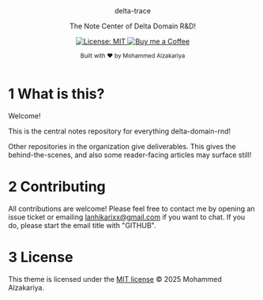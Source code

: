 <div align="center">
  delta-trace
  <p>The Note Center of Delta Domain R&D! </p>
</div>

<p align="center">
  <a href="https://opensource.org/licenses/MIT">
    <img src="https://img.shields.io/badge/License-MIT-brightgreen.svg"
      alt="License: MIT" />
  </a>
  <a href="https://buymeacoffee.com/lan22h">
    <img src="https://img.shields.io/static/v1?label=Buy me a coffee&message=%E2%9D%A4&logo=BuyMeACoffee&link=&color=greygreen"
      alt="Buy me a Coffee" />
  </a>
</p>


<div align="center">
  <sub>Built with ❤︎ by Mohammed Alzakariya</sub>
</div>

```table-of-contents
```

# 1 What is this?

Welcome!

This is the central notes repository for everything delta-domain-rnd! 

Other repositories in the organization give deliverables. This gives the behind-the-scenes, and also some reader-facing articles may surface still!

# 2 Contributing

All contributions are welcome! Please feel free to contact me by opening an issue ticket or emailing lanhikarixx@gmail.com if you want to chat. If you do, please start the email title with "GITHUB".

# 3 License

This theme is licensed under the [MIT license](https://opensource.org/licenses/mit-license.php) © 2025 Mohammed Alzakariya.
